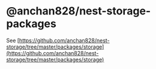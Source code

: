 # @anchan828/nest-storage-packages

See [https://github.com/anchan828/nest-storage/tree/master/packages/storage](https://github.com/anchan828/nest-storage/tree/master/packages/storage)
